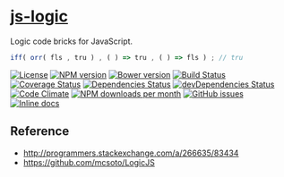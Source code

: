 [js-logic](http://aureooms.github.io/js-logic)
==

Logic code bricks for JavaScript.

```js
iff( orr( fls , tru ) , ( ) => tru , ( ) => fls ) ; // tru
```

[![License](https://img.shields.io/github/license/aureooms/js-logic.svg?style=flat)](https://raw.githubusercontent.com/aureooms/js-logic/master/LICENSE)
[![NPM version](https://img.shields.io/npm/v/@aureooms/js-logic.svg?style=flat)](https://www.npmjs.org/package/@aureooms/js-logic)
[![Bower version](https://img.shields.io/bower/v/@aureooms/js-logic.svg?style=flat)](http://bower.io/search/?q=@aureooms/js-logic)
[![Build Status](https://img.shields.io/travis/aureooms/js-logic.svg?style=flat)](https://travis-ci.org/aureooms/js-logic)
[![Coverage Status](https://img.shields.io/coveralls/aureooms/js-logic.svg?style=flat)](https://coveralls.io/r/aureooms/js-logic)
[![Dependencies Status](https://img.shields.io/david/aureooms/js-logic.svg?style=flat)](https://david-dm.org/aureooms/js-logic#info=dependencies)
[![devDependencies Status](https://img.shields.io/david/dev/aureooms/js-logic.svg?style=flat)](https://david-dm.org/aureooms/js-logic#info=devDependencies)
[![Code Climate](https://img.shields.io/codeclimate/github/aureooms/js-logic.svg?style=flat)](https://codeclimate.com/github/aureooms/js-logic)
[![NPM downloads per month](https://img.shields.io/npm/dm/@aureooms/js-logic.svg?style=flat)](https://www.npmjs.org/package/@aureooms/js-logic)
[![GitHub issues](https://img.shields.io/github/issues/aureooms/js-logic.svg?style=flat)](https://github.com/aureooms/js-logic/issues)
[![Inline docs](http://inch-ci.org/github/aureooms/js-logic.svg?branch=master&style=shields)](http://inch-ci.org/github/aureooms/js-logic)

## Reference

  - http://programmers.stackexchange.com/a/266635/83434
  - https://github.com/mcsoto/LogicJS
